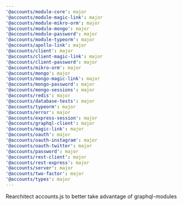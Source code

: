 ```yaml
---
'@accounts/module-core': major
'@accounts/module-magic-link': major
'@accounts/module-mikro-orm': major
'@accounts/module-mongo': major
'@accounts/module-password': major
'@accounts/module-typeorm': major
'@accounts/apollo-link': major
'@accounts/client': major
'@accounts/client-magic-link': major
'@accounts/client-password': major
'@accounts/mikro-orm': major
'@accounts/mongo': major
'@accounts/mongo-magic-link': major
'@accounts/mongo-password': major
'@accounts/mongo-sessions': major
'@accounts/redis': major
'@accounts/database-tests': major
'@accounts/typeorm': major
'@accounts/error': major
'@accounts/express-session': major
'@accounts/graphql-client': major
'@accounts/magic-link': major
'@accounts/oauth': major
'@accounts/oauth-instagram': major
'@accounts/oauth-twitter': major
'@accounts/password': major
'@accounts/rest-client': major
'@accounts/rest-express': major
'@accounts/server': major
'@accounts/two-factor': major
'@accounts/types': major
---
```


Rearchitect accounts.js to better take advantage of graphql-modules
